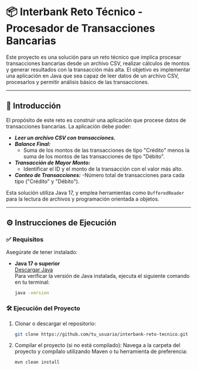 # 📦 Interbank Reto Técnico - Procesador de Transacciones Bancarias

Este proyecto es una solución para un reto técnico que implica procesar transacciones bancarias desde un archivo CSV, realizar cálculos de montos y generar resultados con la transacción más alta. El objetivo es implementar una aplicación en Java que sea capaz de leer datos de un archivo CSV, procesarlos y permitir análisis básico de las transacciones.

---

## 🚀 Introducción

El propósito de este reto es construir una aplicación que procese datos de transacciones bancarias. La aplicación debe poder:

- ***Leer un archivo CSV con transacciones.***
- ***Balance Final:***
  - Suma de los montos de las transacciones de tipo "Crédito" menos la suma de los montos de las transacciones de tipo "Débito".
- ***Transacción de Mayor Monto:***
  - Identificar el ID y el monto de la transacción con el valor más alto.
- ***Conteo de Transacciones:***
  -Número total de transacciones para cada tipo ("Crédito" y "Débito").

Esta solución utiliza Java 17, y emplea herramientas como `BufferedReader` para la lectura de archivos y programación orientada a objetos.

---

## ⚙️ Instrucciones de Ejecución

### ✅ Requisitos

Asegúrate de tener instalado:

- **Java 17 o superior**  
  [Descargar Java](https://www.oracle.com/java/technologies/javase/jdk17-archive-downloads.html)  
  Para verificar la versión de Java instalada, ejecuta el siguiente comando en tu terminal:
  ```bash
  java -version
### 🛠️ Ejecución del Proyecto
1. Clonar o descargar el repositorio:
   ```bash
   git clone https://github.com/tu_usuario/interbank-reto-tecnico.git
2. Compilar el proyecto (si no está compilado): Navega a la carpeta del proyecto y compílalo utilizando Maven o tu herramienta de preferencia:
   ```bash
   mvn clean install
